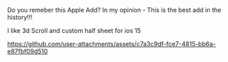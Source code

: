 Do you remeber this Apple Add? 
In my opinion - This is the best add in the history!!!

I like 3d Scroll and custom half sheet for ios 15 

https://github.com/user-attachments/assets/c7a3c9df-fce7-4815-bb6a-e87fbf09d510

